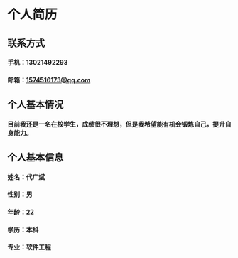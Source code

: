 # 个人简历
## 联系方式
#### 手机：13021492293
#### 邮箱：1574516173@qq.com
## 个人基本情况
#### 目前我还是一名在校学生，成绩很不理想，但是我希望能有机会锻炼自己，提升自身能力。
## 个人基本信息
#### 姓名：代广斌
#### 性别：男
#### 年龄：22
#### 学历：本科
#### 专业：软件工程
